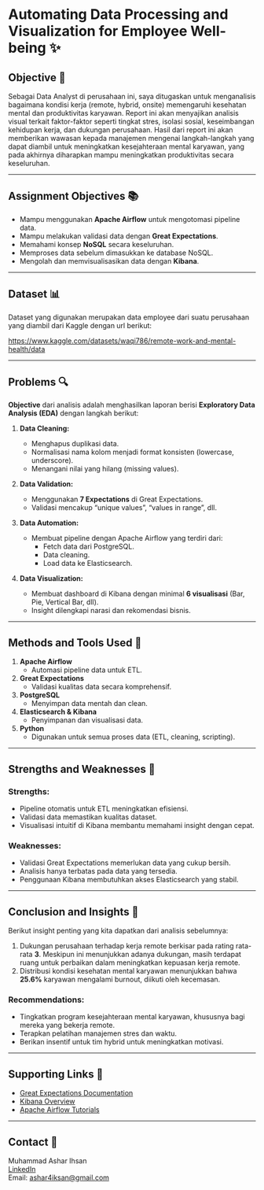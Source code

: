 # Automating Data Processing and Visualization for Employee Well-being ✨

## Objective 🎩
Sebagai Data Analyst di perusahaan ini, saya ditugaskan untuk menganalisis bagaimana kondisi kerja (remote, hybrid, onsite) memengaruhi kesehatan mental dan produktivitas karyawan. Report ini akan menyajikan analisis visual terkait faktor-faktor seperti tingkat stres, isolasi sosial, keseimbangan kehidupan kerja, dan dukungan perusahaan. Hasil dari report ini akan memberikan wawasan kepada manajemen mengenai langkah-langkah yang dapat diambil untuk meningkatkan kesejahteraan mental karyawan, yang pada akhirnya diharapkan mampu meningkatkan produktivitas secara keseluruhan.

---

## Assignment Objectives 📚

- Mampu menggunakan **Apache Airflow** untuk mengotomasi pipeline data.
- Mampu melakukan validasi data dengan **Great Expectations**.
- Memahami konsep **NoSQL** secara keseluruhan.
- Memproses data sebelum dimasukkan ke database NoSQL.
- Mengolah dan memvisualisasikan data dengan **Kibana**.

---

## Dataset 📊
Dataset yang digunakan merupakan data employee dari suatu perusahaan yang diambil dari Kaggle dengan url berikut:

https://www.kaggle.com/datasets/waqi786/remote-work-and-mental-health/data 

---

## Problems 🔍
**Objective** dari analisis adalah menghasilkan laporan berisi **Exploratory Data Analysis (EDA)** dengan langkah berikut:

1. **Data Cleaning:**
   - Menghapus duplikasi data.
   - Normalisasi nama kolom menjadi format konsisten (lowercase, underscore).
   - Menangani nilai yang hilang (missing values).

2. **Data Validation:**
   - Menggunakan **7 Expectations** di Great Expectations.
   - Validasi mencakup “unique values”, “values in range”, dll.

3. **Data Automation:**
   - Membuat pipeline dengan Apache Airflow yang terdiri dari:
     - Fetch data dari PostgreSQL.
     - Data cleaning.
     - Load data ke Elasticsearch.

4. **Data Visualization:**
   - Membuat dashboard di Kibana dengan minimal **6 visualisasi** (Bar, Pie, Vertical Bar, dll).
   - Insight dilengkapi narasi dan rekomendasi bisnis.

---

## Methods and Tools Used 🦝

1. **Apache Airflow**
   - Automasi pipeline data untuk ETL.
2. **Great Expectations**
   - Validasi kualitas data secara komprehensif.
3. **PostgreSQL**
   - Menyimpan data mentah dan clean.
4. **Elasticsearch & Kibana**
   - Penyimpanan dan visualisasi data.
5. **Python**
   - Digunakan untuk semua proses data (ETL, cleaning, scripting).

---

## Strengths and Weaknesses 🎡

### Strengths:
- Pipeline otomatis untuk ETL meningkatkan efisiensi.
- Validasi data memastikan kualitas dataset.
- Visualisasi intuitif di Kibana membantu memahami insight dengan cepat.

### Weaknesses:
- Validasi Great Expectations memerlukan data yang cukup bersih.
- Analisis hanya terbatas pada data yang tersedia.
- Penggunaan Kibana membutuhkan akses Elasticsearch yang stabil.

---

## Conclusion and Insights 🎯
Berikut insight penting yang kita dapatkan dari analisis sebelumnya:

1. Dukungan perusahaan terhadap kerja remote berkisar pada rating rata-rata **3**. Meskipun ini menunjukkan adanya dukungan, masih terdapat ruang untuk perbaikan dalam meningkatkan kepuasan kerja remote.
2. Distribusi kondisi kesehatan mental karyawan menunjukkan bahwa **25.6%** karyawan mengalami burnout, diikuti oleh kecemasan.

### Recommendations:
- Tingkatkan program kesejahteraan mental karyawan, khususnya bagi mereka yang bekerja remote.
- Terapkan pelatihan manajemen stres dan waktu.
- Berikan insentif untuk tim hybrid untuk meningkatkan motivasi.

---

## Supporting Links 🔗
- [Great Expectations Documentation](https://greatexpectations.io/)
- [Kibana Overview](https://www.elastic.co/kibana)
- [Apache Airflow Tutorials](https://airflow.apache.org/docs/)

---

## Contact 📧
Muhammad Ashar Ihsan  
[LinkedIn](www.linkedin.com/in/muhammadasharihsan)  
Email: ashar4iksan@gmail.com
